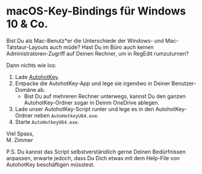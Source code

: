 # macOS-Key-Bindings für Windows 10 & Co.

Bist Du als Mac-Benutz\*er die Unterschiede der Windows- und Mac-Tatstaur-Layouts auch müde? Hast Du im Büro auch keinen Administratoren-Zugriff auf Deinen Rechner, um in RegEdit rumzuturnen?

Dann nichts wie los:

1. Lade [AutohotKey](https://www.autohotkey.com/).
2. Entpacke die AutohotKey-App und lege sie irgendwo in Deiner Benutzer-Domäne ab.
    - Bist Du auf mehreren Rechner unterwegs, kannst Du den ganzen AutohotKey-Ordner sogar in Deinm OneDrive ablegen.
2. Lade unser AutohotKey-Script runter und lege es in den AutohotKey-Ordner neben `AutoHotkeyU64.exe`.
3. Starte `AutoHotkeyU64.exe`.

Viel Spass,  
M. Zimmer

P.S. Du kannst das Script selbstverständlich gerne Deinen Bedürfnissen anpassen, erwarte jedoch, dass Du Dich etwas mit dem Help-File von AutohotKey beschäftigen müsstest.
